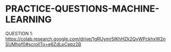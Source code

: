 # PRACTICE-QUESTIONS-MACHINE-LEARNING
QUESTION 1: https://colab.research.google.com/drive/1gRUymr5IKhHZk2QyWPckhxW2nSUMhpf0#scrollTo=e6ZdLpCepz2B
            

